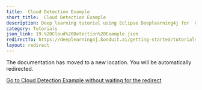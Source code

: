 ```yaml
---
title:  Cloud Detection Example
short_title:  Cloud Detection Example
description: Deep learning tutorial using Eclipse Deeplearning4j for  Cloud Detection Example
category: Tutorials
json_link: 19.%20Cloud%20Detection%20Example.json
redirectTo: https://deeplearning4j.konduit.ai/getting-started/tutorials/cloud-detection-example
layout: redirect
---
```


The documentation has moved to a new location. You will be automatically redirected.
            
[Go to  Cloud Detection Example without waiting for the redirect](https://deeplearning4j.konduit.ai/getting-started/tutorials/cloud-detection-example)

        